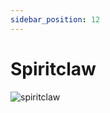 ```yaml
---
sidebar_position: 12
---
```


# Spiritclaw

![spiritclaw](https://vwiki.valorserver.com/api/item/picture/spiritclaw)
